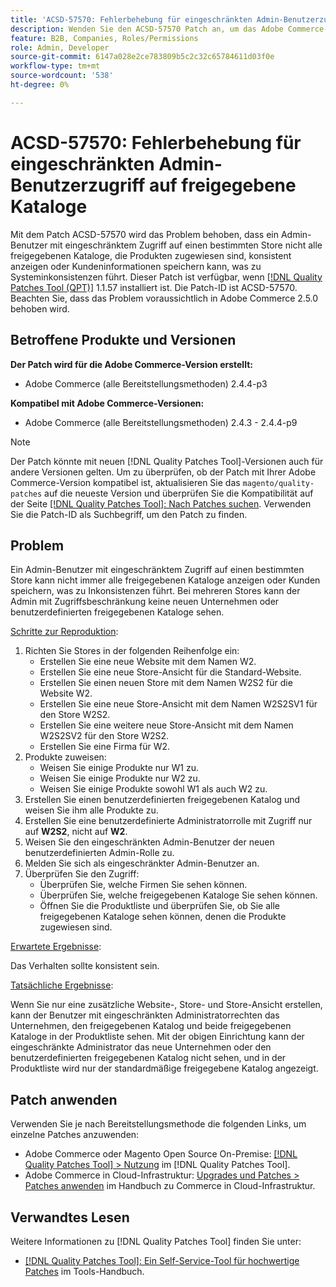```yaml
---
title: 'ACSD-57570: Fehlerbehebung für eingeschränkten Admin-Benutzerzugriff auf freigegebene Kataloge'
description: Wenden Sie den ACSD-57570 Patch an, um das Adobe Commerce-Problem zu beheben, bei dem ein Admin-Benutzer mit eingeschränktem Administratorzugriff auf einen bestimmten Store nicht alle freigegebenen Kataloge, die Produkten zugewiesen sind, konsistent anzeigen oder Kundeninformationen speichern kann, was zu Systeminkonsistenzen führt.
feature: B2B, Companies, Roles/Permissions
role: Admin, Developer
source-git-commit: 6147a028e2ce783809b5c2c32c65784611d03f0e
workflow-type: tm+mt
source-wordcount: '538'
ht-degree: 0%

---
```



# ACSD-57570: Fehlerbehebung für eingeschränkten Admin-Benutzerzugriff auf freigegebene Kataloge

Mit dem Patch ACSD-57570 wird das Problem behoben, dass ein Admin-Benutzer mit eingeschränktem Zugriff auf einen bestimmten Store nicht alle freigegebenen Kataloge, die Produkten zugewiesen sind, konsistent anzeigen oder Kundeninformationen speichern kann, was zu Systeminkonsistenzen führt. Dieser Patch ist verfügbar, wenn [[!DNL Quality Patches Tool (QPT)]](/help/tools/quality-patches-tool/quality-patches-tool-to-self-serve-quality-patches.md) 1.1.57 installiert ist. Die Patch-ID ist ACSD-57570. Beachten Sie, dass das Problem voraussichtlich in Adobe Commerce 2.5.0 behoben wird.

## Betroffene Produkte und Versionen

**Der Patch wird für die Adobe Commerce-Version erstellt:**

* Adobe Commerce (alle Bereitstellungsmethoden) 2.4.4-p3

**Kompatibel mit Adobe Commerce-Versionen:**

* Adobe Commerce (alle Bereitstellungsmethoden) 2.4.3 - 2.4.4-p9

>[!NOTE]
>
>Der Patch könnte mit neuen [!DNL Quality Patches Tool]-Versionen auch für andere Versionen gelten. Um zu überprüfen, ob der Patch mit Ihrer Adobe Commerce-Version kompatibel ist, aktualisieren Sie das `magento/quality-patches` auf die neueste Version und überprüfen Sie die Kompatibilität auf der Seite [[!DNL Quality Patches Tool]: Nach Patches suchen](https://experienceleague.adobe.com/tools/commerce-quality-patches/index.html?lang=de). Verwenden Sie die Patch-ID als Suchbegriff, um den Patch zu finden.

## Problem

Ein Admin-Benutzer mit eingeschränktem Zugriff auf einen bestimmten Store kann nicht immer alle freigegebenen Kataloge anzeigen oder Kunden speichern, was zu Inkonsistenzen führt. Bei mehreren Stores kann der Admin mit Zugriffsbeschränkung keine neuen Unternehmen oder benutzerdefinierten freigegebenen Kataloge sehen.

<u>Schritte zur Reproduktion</u>:

1. Richten Sie Stores in der folgenden Reihenfolge ein:
   * Erstellen Sie eine neue Website mit dem Namen W2.
   * Erstellen Sie eine neue Store-Ansicht für die Standard-Website.
   * Erstellen Sie einen neuen Store mit dem Namen W2S2 für die Website W2.
   * Erstellen Sie eine neue Store-Ansicht mit dem Namen W2S2SV1 für den Store W2S2.
   * Erstellen Sie eine weitere neue Store-Ansicht mit dem Namen W2S2SV2 für den Store W2S2.
   * Erstellen Sie eine Firma für W2.
1. Produkte zuweisen:
   * Weisen Sie einige Produkte nur W1 zu.
   * Weisen Sie einige Produkte nur W2 zu.
   * Weisen Sie einige Produkte sowohl W1 als auch W2 zu.
1. Erstellen Sie einen benutzerdefinierten freigegebenen Katalog und weisen Sie ihm alle Produkte zu.
1. Erstellen Sie eine benutzerdefinierte Administratorrolle mit Zugriff nur auf **W2S2**, nicht auf **W2**.
1. Weisen Sie den eingeschränkten Admin-Benutzer der neuen benutzerdefinierten Admin-Rolle zu.
1. Melden Sie sich als eingeschränkter Admin-Benutzer an.
1. Überprüfen Sie den Zugriff:
   * Überprüfen Sie, welche Firmen Sie sehen können.
   * Überprüfen Sie, welche freigegebenen Kataloge Sie sehen können.
   * Öffnen Sie die Produktliste und überprüfen Sie, ob Sie alle freigegebenen Kataloge sehen können, denen die Produkte zugewiesen sind.

<u>Erwartete Ergebnisse</u>:

Das Verhalten sollte konsistent sein.

<u>Tatsächliche Ergebnisse</u>:

Wenn Sie nur eine zusätzliche Website-, Store- und Store-Ansicht erstellen, kann der Benutzer mit eingeschränkten Administratorrechten das Unternehmen, den freigegebenen Katalog und beide freigegebenen Kataloge in der Produktliste sehen. Mit der obigen Einrichtung kann der eingeschränkte Administrator das neue Unternehmen oder den benutzerdefinierten freigegebenen Katalog nicht sehen, und in der Produktliste wird nur der standardmäßige freigegebene Katalog angezeigt.

## Patch anwenden

Verwenden Sie je nach Bereitstellungsmethode die folgenden Links, um einzelne Patches anzuwenden:

* Adobe Commerce oder Magento Open Source On-Premise: [[!DNL Quality Patches Tool] > Nutzung](/help/tools/quality-patches-tool/usage.md) im [!DNL Quality Patches Tool].
* Adobe Commerce in Cloud-Infrastruktur: [Upgrades und Patches > Patches anwenden](https://experienceleague.adobe.com/docs/commerce-cloud-service/user-guide/develop/upgrade/apply-patches.html?lang=de) im Handbuch zu Commerce in Cloud-Infrastruktur.

## Verwandtes Lesen

Weitere Informationen zu [!DNL Quality Patches Tool] finden Sie unter:

* [[!DNL Quality Patches Tool]: Ein Self-Service-Tool für hochwertige Patches](/help/tools/quality-patches-tool/quality-patches-tool-to-self-serve-quality-patches.md) im Tools-Handbuch.
